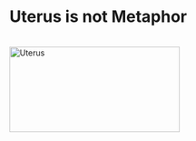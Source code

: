 <h1>Uterus is not Metaphor</h1>
<html>
   <head>
      <title>HTML Image as link</title>
   </head>
   <body>
      <br>
      <a href="https://www.instagram.com/lwykaru/">
         <img alt="Uterus" src="https://cdn.the-scientist.com/assets/articleNo/30736/iImg/2377/335b8fe2-bdc2-439a-b7de-280663205874-female-reproduction.jpg"
         width="300" height="150">
      </a>
   </body>
</html>

